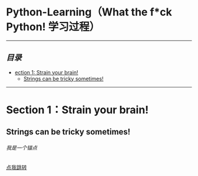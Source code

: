 # Python-Learning（What the f*ck Python! 学习过程）

-----------------------------------------------------------------
***目录***
-----------------------------------------------------------------
- [ection 1: Strain your brain!](#s1)
  + [Strings can be tricky sometimes!](#s1_1) 



-------------------------------------------------------------------
 # <s1 id ='s1'>Section 1：Strain your brain!</s1>

## <s11 id='s1_1'> Strings can be tricky sometimes!</s11>

<h6 id='anchor'>我是一个锚点</h6>

  [点我跳转](#anchor)
